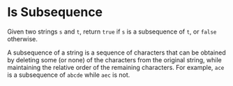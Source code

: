 # Is Subsequence

Given two strings `s` and `t`, return `true` if `s` is a subsequence of `t`, or `false` otherwise.

A subsequence of a string is a sequence of characters that can be obtained by deleting some (or none) of the characters
from the original string, while maintaining the relative order of the remaining characters. For example, `ace` is a
subsequence of `abcde` while `aec` is not.
